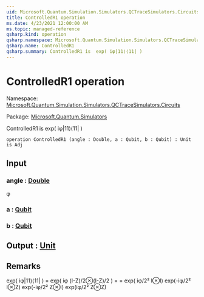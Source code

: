 ```yaml
---
uid: Microsoft.Quantum.Simulation.Simulators.QCTraceSimulators.Circuits.ControlledR1
title: ControlledR1 operation
ms.date: 4/23/2021 12:00:00 AM
ms.topic: managed-reference
qsharp.kind: operation
qsharp.namespace: Microsoft.Quantum.Simulation.Simulators.QCTraceSimulators.Circuits
qsharp.name: ControlledR1
qsharp.summary: ControlledR1 is  exp( iφ|11⟩⟨11| )
---
```


# ControlledR1 operation

Namespace: [Microsoft.Quantum.Simulation.Simulators.QCTraceSimulators.Circuits](xref:Microsoft.Quantum.Simulation.Simulators.QCTraceSimulators.Circuits)

Package: [Microsoft.Quantum.Simulators](https://nuget.org/packages/Microsoft.Quantum.Simulators)


ControlledR1 is  exp( iφ|11⟩⟨11| )

```qsharp
operation ControlledR1 (angle : Double, a : Qubit, b : Qubit) : Unit is Adj
```


## Input

### angle : [Double](xref:microsoft.quantum.qsharp.valueliterals#double-literals)

φ


### a : [Qubit](xref:microsoft.quantum.qsharp.valueliterals#qubit-literals)




### b : [Qubit](xref:microsoft.quantum.qsharp.valueliterals#qubit-literals)





## Output : [Unit](xref:microsoft.quantum.qsharp.valueliterals#unit-literal)



## Remarks

exp( iφ|11⟩⟨11| ) = exp( iφ (I-Z)/2⊗(I-Z)/2 ) == exp( iφ/2² I⊗I) exp(-iφ/2² I⊗Z) exp(-iφ/2² Z⊗I) exp(iφ/2² Z⊗Z)